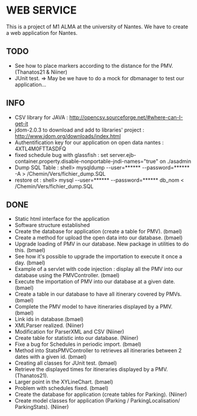 WEB SERVICE
===========


This is a project of M1 ALMA at the university of Nantes.
We have to create a web application for Nantes.


TODO
----

* See how to place markers according to the distance for the PMV. (Thanatos21 & Niiner)
* JUnit test. => May be we have to do a mock for dbmanager to test our application...


INFO
----

* CSV library for JAVA : http://opencsv.sourceforge.net/#where-can-I-get-it
* jdom-2.0.3 to download and add to libraries' project : http://www.jdom.org/downloads/index.html
* Authentification key for our application on open data nantes : 4XTL4M0FTTASDFQ
* fixed schedule bug with glassfish : set server.ejb-container.property.disable-nonportable-jndi-names="true" on ./asadmin
* Dump SQL Table : shell> mysqldump --user=****** --password=****** -A > /Chemin/Vers/fichier_dump.SQL
* restore ot : shell> mysql --user=****** --password=****** db_nom < /Chemin/Vers/fichier_dump.SQL


DONE
----

* Static html interface for the application
* Software structure established
* Create the database for application (create a table for PMV). (bmael)
* Create a method for upload the open data into our database. (bmael)
* Upgrade loading of PMV in our database. New package in utilities to do this. (bmael)
* See how it's possible to upgrade the importation to execute it once a day. (bmael)
* Example of a servlet with code injection : display all the PMV into our database using the PMVController. (bmael)
* Execute the importation of PMV into our database at a given date. (bmael)
* Create a table in our database to have all itinerary covered by PMVs. (bmael)
* Complete the PMV model to have itineraries displayed by a PMV. (bmael)
* Link ids in database.(bmael)
* XMLParser realized. (Niiner)
* Modification for ParserXML and CSV (Niiner)
* Create table for statistic into our database. (Niiner)
* Fixe a bug for Schedules in periodic import. (bmael)
* Method into StatsPMVController to retrieves all itineraries between 2 dates with a given id. (bmael)
* Creating all classes for JUnit test. (bmael)
* Retrieve the displayed times for itineraries displayed by a PMV. (Thanatos21).
* Larger point in the XYLineChart. (bmael)
* Problem with schedules fixed. (bmael)
* Create the database for application (create tables for Parking). (Niiner)
* Create model classes for application (Parking / ParkingLocalisation/ ParkingStats). (Niiner)



